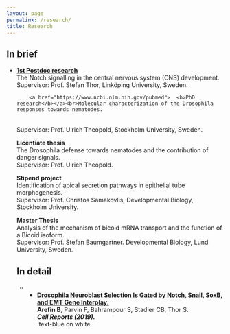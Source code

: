 ```yaml
---
layout: page
permalink: /research/
title: Research
---
```

<h2>In brief</h2>

		
<ul>
	<li>
		<a href="https://www.ncbi.nlm.nih.gov/pubmed/clipboard">	<b>1st Postdoc research</b></a><br>The Notch signalling in the central nervous system (CNS) development.<br>
		Supervisor: Prof. Stefan Thor, Linköping University, Sweden.


		<a href="https://www.ncbi.nlm.nih.gov/pubmed">	<b>PhD research</b></a><br>Molecular characterization of the Drosophila responses towards nematodes.  
<br>Supervisor: Prof. Ulrich Theopold, Stockholm University, Sweden.<br> 

<b>Licentiate thesis</b><br>
The Drosophila defense towards nematodes and the contribution of danger signals. 
<br>Supervisor: Prof. Ulrich Theopold.


<b>Stipend project</b><br> 
Identification of apical secretion pathways in epithelial tube morphogenesis.
<br> Supervisor: Prof. Christos Samakovlis, Developmental Biology, Stockholm University. 

<b>Master Thesis</b><br> 
Analysis of the mechanism of bicoid mRNA transport and the function of a Bicoid isoform. 
<br> Supervisor: Prof. Stefan Baumgartner. Developmental Biology, Lund University, Sweden.   


<h2>In detail</h2>
<ul>
	<li>
		
<ul>
	<li>
		<a href="https://www.ncbi.nlm.nih.gov/pubmed/31825841">	<b>Drosophila Neuroblast Selection Is Gated by Notch, Snail, SoxB, and EMT Gene Interplay.</b></a><br><b>Arefin B</b>, Parvin F, Bahrampour S, Stadler CB, Thor S.<br><i>
		<b>Cell Reports (2019).</b></i>
  
  <div class="text-blue mb-2">
  .text-blue on white
